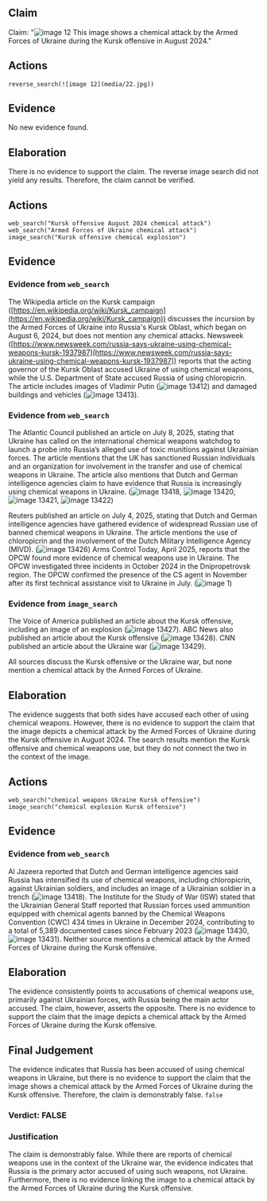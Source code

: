 ## Claim
Claim: "![image 12](media/22.jpg) This image shows a chemical attack by the Armed Forces of Ukraine during the Kursk offensive in August 2024."

## Actions
```
reverse_search(![image 12](media/22.jpg))
```

## Evidence
No new evidence found.

## Elaboration
There is no evidence to support the claim. The reverse image search did not yield any results. Therefore, the claim cannot be verified.


## Actions
```
web_search("Kursk offensive August 2024 chemical attack")
web_search("Armed Forces of Ukraine chemical attack")
image_search("Kursk offensive chemical explosion")
```

## Evidence
### Evidence from `web_search`
The Wikipedia article on the Kursk campaign ([https://en.wikipedia.org/wiki/Kursk_campaign](https://en.wikipedia.org/wiki/Kursk_campaign)) discusses the incursion by the Armed Forces of Ukraine into Russia's Kursk Oblast, which began on August 6, 2024, but does not mention any chemical attacks. Newsweek ([https://www.newsweek.com/russia-says-ukraine-using-chemical-weapons-kursk-1937987](https://www.newsweek.com/russia-says-ukraine-using-chemical-weapons-kursk-1937987)) reports that the acting governor of the Kursk Oblast accused Ukraine of using chemical weapons, while the U.S. Department of State accused Russia of using chloropicrin. The article includes images of Vladimir Putin (![image 13412](media/2025-08-31_18-45-1756665935-138691.jpg)) and damaged buildings and vehicles (![image 13413](media/2025-08-31_18-45-1756665936-578354.jpg)).


### Evidence from `web_search`
The Atlantic Council published an article on July 8, 2025, stating that Ukraine has called on the international chemical weapons watchdog to launch a probe into Russia’s alleged use of toxic munitions against Ukrainian forces. The article mentions that the UK has sanctioned Russian individuals and an organization for involvement in the transfer and use of chemical weapons in Ukraine. The article also mentions that Dutch and German intelligence agencies claim to have evidence that Russia is increasingly using chemical weapons in Ukraine. (![image 13418](media/2025-08-31_18-45-1756665951-055547.jpg), ![image 13420](media/2025-08-31_18-45-1756665956-178106.jpg), ![image 13421](media/2025-08-31_18-45-1756665957-597623.jpg), ![image 13422](media/2025-08-31_18-45-1756665958-369605.jpg))

Reuters published an article on July 4, 2025, stating that Dutch and German intelligence agencies have gathered evidence of widespread Russian use of banned chemical weapons in Ukraine. The article mentions the use of chloropicrin and the involvement of the Dutch Military Intelligence Agency (MIVD). (![image 13426](media/2025-08-31_18-46-1756665965-329900.jpg)) Arms Control Today, April 2025, reports that the OPCW found more evidence of chemical weapons use in Ukraine. The OPCW investigated three incidents in October 2024 in the Dnipropetrovsk region. The OPCW confirmed the presence of the CS agent in November after its first technical assistance visit to Ukraine in July. (![image 1](media/0.jpg))


### Evidence from `image_search`
The Voice of America published an article about the Kursk offensive, including an image of an explosion (![image 13427](media/2025-08-31_18-46-1756665977-327330.jpg)). ABC News also published an article about the Kursk offensive (![image 13428](media/2025-08-31_18-46-1756665978-499315.jpg)). CNN published an article about the Ukraine war (![image 13429](media/2025-08-31_18-46-1756665979-051973.jpg)).

All sources discuss the Kursk offensive or the Ukraine war, but none mention a chemical attack by the Armed Forces of Ukraine.


## Elaboration
The evidence suggests that both sides have accused each other of using chemical weapons. However, there is no evidence to support the claim that the image depicts a chemical attack by the Armed Forces of Ukraine during the Kursk offensive in August 2024. The search results mention the Kursk offensive and chemical weapons use, but they do not connect the two in the context of the image.


## Actions
```
web_search("chemical weapons Ukraine Kursk offensive")
image_search("chemical explosion Kursk offensive")
```

## Evidence
### Evidence from `web_search`
Al Jazeera reported that Dutch and German intelligence agencies said Russia has intensified its use of chemical weapons, including chloropicrin, against Ukrainian soldiers, and includes an image of a Ukrainian soldier in a trench (![image 13418](media/2025-08-31_18-45-1756665951-055547.jpg)). The Institute for the Study of War (ISW) stated that the Ukrainian General Staff reported that Russian forces used ammunition equipped with chemical agents banned by the Chemical Weapons Convention (CWC) 434 times in Ukraine in December 2024, contributing to a total of 5,389 documented cases since February 2023 (![image 13430](media/2025-08-31_18-48-1756666101-486272.jpg), ![image 13431](media/2025-08-31_18-48-1756666107-756796.jpg)). Neither source mentions a chemical attack by the Armed Forces of Ukraine during the Kursk offensive.


## Elaboration
The evidence consistently points to accusations of chemical weapons use, primarily against Ukrainian forces, with Russia being the main actor accused. The claim, however, asserts the opposite. There is no evidence to support the claim that the image depicts a chemical attack by the Armed Forces of Ukraine during the Kursk offensive.


## Final Judgement
The evidence indicates that Russia has been accused of using chemical weapons in Ukraine, but there is no evidence to support the claim that the image shows a chemical attack by the Armed Forces of Ukraine during the Kursk offensive. Therefore, the claim is demonstrably false. `false`

### Verdict: FALSE

### Justification
The claim is demonstrably false. While there are reports of chemical weapons use in the context of the Ukraine war, the evidence indicates that Russia is the primary actor accused of using such weapons, not Ukraine. Furthermore, there is no evidence linking the image to a chemical attack by the Armed Forces of Ukraine during the Kursk offensive.
